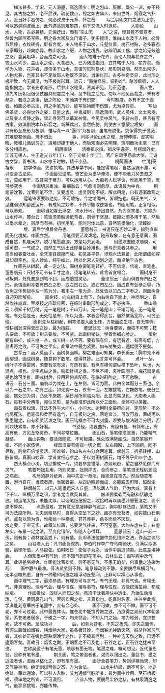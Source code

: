 <!-- { "loadSidebar": true } -->
　　梅法甚多，学宋、元人渴墨，高逸固少；明之包山、服卿、麋公一派，亦不经见。其古拙之妙，老干屈铁，疏花数点，视之如古仙人，来自世外，烟霞之气扑人。近日好手曷仿之，何必孜孜于元章、补之哉!
　　写兰以明文门之法为正宗，可以追溯鸥波而上。此外遇高则难攀跻，稍下又流入时派矣。
　　人物论
　　山水、人物，古必兼精。元倪迂出，而有“空山无
　　人”之说，疑其竟不留意者，然曾为顾阿英写照。明之各大家及文门诸子，犹多擅场，惟由山水及于人物，必骨节屈伸，衣纹转折，鲜有合度。由人物拓于山水，丘壑位置，树石衬贴，必多窘态专家即分，趋向亦异。故山水之点缀，人物之境界，必辨明其工拙，学之始无歧途之惑。含英咀华，合而成之可也。
　　画人物难于花卉，而论人物与花卉之书，较山水均少。盖山水之论，大含细入，已为诸法指归，宜其略于人物、花卉矣。而学为人物、花卉者，却倍多于山水，意谓习见则易状，局形则易明。然杰出常少，人物尤甚，岂非其书不足故耶人物既不深论，当讲肖形。古多神奇灵异，此肖形之极所致，今无闻见，为不极肖形耳。谚云：“画鬼怪易，猫狗难”。略涉牵强，人人能指摘之。学者先求肖形，后参山水秘奥，资其识见，乃正范也。
　　画人物，须先考历朝冠服仪仗器具制度之不同，见书籍之后先。勿以不经见而裁之。未有者参之，若汉之故事，唐之陈设，不贻笑于有识耶!
　　今时制度，多有不宜于画者。如画必参古法，用之手笔乃妙，能写俗物而不伤雅，尤为卓异矣。
　　写仙佛圣贤，必得世外之姿，日星之表，神鬼威厉，隐逸萧闲，武人英伟，文士秀发，以及美人贞静之致，皆非寻常可以摹其神情。今见吴中风气，多背古意，甚且有写古事，效演剧院本以形容之。新稿偶出，翕然临仿，则使古人悉蒙尘垢矣!
　　画以有形至忘形为极则，惟写真一以“逼肖”为极则，虽笔有脱化，究争得失于微茫，其难更甚他画。玑不谙此
　　
　　事，间亦以论山水之理，反仰伸缩，虚实明晦，教稚儿循训习之，进境却捷于他人，而后知画必先明理，理明而功未至，已有多分相应也。
　　。
　　桐荫画诀
　　清秦祖永撰。祖永字逸芬，号楞烟外史，江苏无锡人。生于道光五年(工)，卒于光绪十年(工)。官广东碧甲场盐大使。工诗古文辞，善书法。山水宗王时敏，精千小品。
　　。
　　桐荫画诀
　　亡清]泰祖永
　　初学作画，先讲执笔。其法与学书同，能提得笔起，自然运腕不滞，可以悟合古法矣。
　　作画最忌湿笔。锋芒全为墨华淹渍，便不能著力矣去湿之法，莫如用干，取其易于著力，可以运用从心。大痴老人松字诀，惟能用干笔，庶可参究也
　　作画切忌重浊。耕烟翁云：气愈清则愈厚。此语最为中肯。
　　用笔要沈著，沈著则笔不浮。又要虚灵，虚灵则笔不板。解此用笔，自有逐渐改观之效。
　　运笔锋须要取逆势，不可顺拖。今之馆阁书，皆顺拖也，既无生气，又见稚弱须知郢匠运斤，有成风之妙者，不外乎能取逆势也。书画用笔，正复相似，可以参观。
　　画境当如春云浮空，流水行地，皆出自然，乃为真笔墨，方能为山水传神。麓台云：笔锋须若触透纸背者，则骨干坚凝。皴擦处须多用干笔，然后以墨水晕之，则厚而有神。初学用笔，能时时体此意，自然笔墨融化，渐臻妙
　　
　　境。真后学换骨金丹也。
　　董思翁云；书道只在巧妙二字，拙则直率而无化境矣。作画亦然。
　　用笔须要活泼泼地，随形取象，在有意无意间，画成自然，机趣天然，脱尽笔墨痕迹，方是功夫到境。
　　用墨须要随浓随淡，可燥可湿，一气成之，自然生气远出此即董巨妙用也，愿与识真者共参之。
　　用笔当如春蚕吐丝，全凭笔锋皴擦而成。初见甚平易，谛观六法兼备，此所谓成如容易却艰辛也。元人妙处，纯乎如此，所以化宋人刻划之迹，而卓绝千古也。
　　作画先从树起，此一定之法。画树身要笔笔转折，不可信笔。信笔，直笔也。董思翁云：尺树不可令有半寸之直，须笔笔转去。此言首宜领会。
　　画树身不可板刻，处处要意到笔不到，画成倍觉灵活。
　　董思翁云：画山俱要有凹凸之形。余谓画树亦要有凹凸之形，或左凹右凸，或右凹左凸，画成自有劲挺之容，乃合树之体势起手左一笔为分，著末右一笔为合，处处皆以凹凸二字参之，则画树身自迎刃而解矣。
　　画树枝，向左树自上而下，向右树自下而上，神而明之，自然攸往咸宜。至发枝之应疏应密，在临时审取形势成之，不必执滞。
　　香山翁云：须知千树万树，无一笔是树；千山万山，无一笔是山；干笔万笔，无一笔是笔。有处恰是无，无处恰是有，所以为逸。学者会得此旨，自然摈落筌蹄，可穷至理。
　　
　　画树先从枯树起，用笔须要入面出锋，方能面面生枝，自无窒碍。惟耕烟翁深得营邱之妙，最为擅胜。
　　董思翁云：树身要转，而枝不可繁；枝头要敛，不可放；树头要放，不可紧。此画树秘诀，学者当细心参之。
　　布树要有串插，或三树一丛，或五树一丛不等。要有偃有仰，有远有近，有高有低，方显离奇之致，不可失之平实。此章法中最为紧要。如布树失势，通幅便不振矣。
　　古辈云：画人莫画手，画树莫画柳。柳之难画可知矣。李长蘅云：胸中先不著画柳想，画成树身，随意钩下数笔，便得其妙。此言差可体会。
　　点叶一丛，树叶子不得雷同，须要有浓有淡，有疏有密，有纵有横何谓纵横下坠叶，纵也，大混点，横也。介字点纵之类，剔松针横之类，不纵不横，夹叶圆圈子，梅花鼠足点是也馀可类推。画成树后，应用若何点配搭，在临时斟酌之，不可忽略。
　　古语云：石分三面。痴翁以为或在上，在左侧，皆可为面。此由全体而分三面也。余以为一石之中，亦有三面。如先钩一石，仅有一面，左皴数笔，右皴数笔，便分三面。皴处凹为阴，凸处不施皴，系日月所照临为阳，此显而易见也。大痴老人画石，每有中分两笔，宛似叉形，是为鼻准即此所以分三面也，全体可以类推。
　　画石贵松活，其法不外乎大间小，小间大。运用时全要审向背，定形势，不必拘局死法。运笔须和柔而有逸气，自无板刻之病。落笔宜淡，可改可救，画成再以焦墨醒之，自有松灵活泼之致。画石钩框亦不可太刻露，须要与皴法融洽分明，否则块块累累，亦不好看。
　　
　　书路径，须要曲折，有隐有显，有斜有正，有高有低，方见丘壑灵奇，不同寻常位置。
　　画山石，落笔便须坚重，乃能精气凝结。
　　画山钩勒，要活泼随意，不可板滞。处处取满势画成，自然笔墨开张，不同小家伎俩。
　　峰峦须要有俯视一切之概，左右顾盼，上下回抱，罔不尽致，则树石倍觉灵活。所难者，钩山头左右分合两笔耳。痴翁云：折搭转换，山脉皆顺。真画山妙谛，学者宜细心参之。予以为画树画石，均不外乎此四字也。
　　峦头横点小树，切忌排成一片。须要参差错落，浓淡疏密，望之自然葱郁而有灵气。
　　笔要巧拙互用。巧则灵变，拙则浑古。合而参之，落笔自无轻佻溷浊之病矣。
　　构局须静对纸素，胸中先定一章法，始能意在笔先。然后随意布置，游行自在，当疏者疏，当密者密，从四边照顾而成，必能脱去町畦，超然尘外。
　　耕烟翁云：以元人笔墨运宋人丘壑，泽以唐人气韵，乃为大成。真有上下千年、纵横万里之识，学者尤当默契其旨。
　　皴法要柔软而有融和恬静之致。如运笔太松，未能沈厚，以淡笔细细擦之，收拾时再以淡墨汁重叠渲之，则不患不厚矣。
　　点苔最难，宜有意无意凝神静气点之，胸中默存法度，落笔又不可为法度所拘。功夫到精熟时，自得从空坠下之妙。画亦有无苔者，如钩皴山石俱好。点苔以简为贵，惟痴翁一种横点，苍苍莽莽，愈多而愈不厌玩。
　　
　　山水之要，宁空无实。故章法位置，总要灵气往来，不可窒塞。大约左虚右实，右虚左实，布景一定之法。至变化错综，各随人心得耳。
　　董思翁云：远山一起一伏，则有势；疏林或高或下，则有情。此即章法位置中变化错综之法，作画之诀尽之矣。
　　山谷老人云：凡书画当观韵。李伯时作李广夺马南驰状，引满以拟追骑，箭锋所值，人马应弦。伯时叹日：使俗子为之，当作中箭追骑矣。此意差堪神会。
　　人但知墨中有气韵，而不知气韵即在笔中。云林生云：画写胸中逸气耳。此语差堪领会。作画能沈著松灵，则不患无气，不患无韵矣，何事墨之渲染为哉!
　　画中静气最难。骨法显灵则不静，笔意躁动则不静。全要脱尽纵横习气，无半点喧热态，自有一种融和闲逸之趣浮动丘壑间，正非可以躁心从事也。
　　画中理气二字，最须参透。有理方可与言气。有气无理，非真气也。有理无气，非真理也。理与气会，理与情谋，理与事符，理与性现，方能摈落筌蹄，都成妙境。
　　作画贵松，固尽人而知之矣。然须于沈著痛快中透出，乃始生动活泼，与倪、黄同鼻孔出气。否则松懈之松，非真松也。乾嘉时名家，往往坐此病。学者能刻意摹古于笔墨中，庶有会心处。
　　画不可嫩，亦不可不嫩。画不可不老，亦不可过老。此中最要体认。惟苍老中能饶秀嫩之致，乃庶得之观前代本朝各家，系苍老者居多，于嫩之一字，均未领会。不知入门之始，笔力稚弱，宜求苍老，故不可嫩。至成功以
　　
　　后，如务为苍老，不失之板秃，即失之霸悍，有何生趣哉如烟客、耕烟两大家，虽各极其妙，而烟客尤神韵天然，脱尽作家习气者，其妙处正在嫩也观耕烟晚年之作，非不极其老到，一种神逸天然之致，已远不逮烟客矣。吾故日：烟客之嫩，正烟客之不可及也；石谷之老，正石谷之犹未至也。
　　古称吴道子有笔无墨，项容有墨无笔。笔墨之难，概可想见。近代董思翁，足称有笔有墨。
　　荆关画，笔之带渴者也，渴而以润出之。董巨书，墨之近湿者也，湿而以枯化之，即有笔有墨。
　　画沙全要笔力，势则纵横驰骋，却又气静神闲，绝无剑拔弩张之态，方为合法。
　　山水中桥梁，断不可少。地之绝处，藉此通涂，可以引人入胜，又为通幅气脉所关，最为画中妙用。至石桥板桥，须审地之所宜，不可漫用。
　　点错人物，要脱尽尘俗之状，有林泉清逸之气，虽寥寥数笔，亦能传神。
